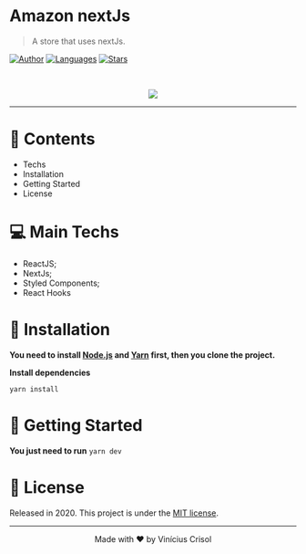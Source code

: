 # Amazon nextJs

> A store that uses nextJs.

[![Author](https://img.shields.io/badge/author-ViniciusCrisol-e0a639?style=flat-square)](https://github.com/ViniciusCrisol)
[![Languages](https://img.shields.io/github/languages/count/ViniciusCrisol/amazon-nextjs?color=e0a639&style=flat-square)](#)
[![Stars](https://img.shields.io/github/stars/ViniciusCrisol/amazon-nextjs?color=e0a639&style=flat-square)](https://github.com/ViniciusCrisol/amazon-nextjs/stargazers)

<br />
<p align="center"><img src="https://i.ibb.co/D88JtBG/ezgif-com-video-to-gif.gif"/></p>

---

# :pushpin: Contents

* Techs
* Installation
* Getting Started
* License


# 💻  Main Techs

* ReactJS;
* NextJs;
* Styled Components;
* React Hooks

# :construction_worker: Installation

**You need to install [Node.js](https://nodejs.org/en/download/) and [Yarn](https://yarnpkg.com/) first, then you clone the project.**

**Install dependencies**

```yarn install```

# :runner: Getting Started

**You just need to run** ```yarn dev```

# :closed_book: License

Released in 2020.
This project is under the [MIT license](https://github.com/ViniciusCrisol/amazon-nextjs/blob/master/LICENSE).

---

<p align="center">
  Made with ❤️ by Vinícius Crisol
</p>
